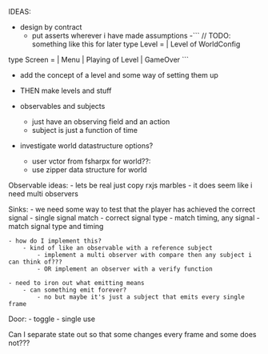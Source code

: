 ﻿IDEAS:
- design by contract
	- put asserts wherever i have made assumptions
-``` // TODO: something like this for later
type Level =
    | Level of WorldConfig

type Screen =
    | Menu
    | Playing of Level
    | GameOver ```
- add the concept of a level and some way of setting them up

- THEN make levels and stuff

- observables and subjects
	- just have an observing field and an action
	- subject is just a function of time

- investigate world datastructure options?
	- user vctor from fsharpx for world??:
	- use zipper data structure for world

Observable ideas:
	- lets be real just copy rxjs marbles
	- it does seem like i need multi observers

Sinks:
	- we need some way to test that the player has achieved the correct signal
		- single signal match
			- correct signal type
		- match timing, any signal
		- match signal type and timing

	- how do I implement this?
		- kind of like an observable with a reference subject
			- implement a multi observer with compare then any subject i can think of???
			- OR implement an observer with a verify function

	- need to iron out what emitting means
		- can something emit forever?
			- no but maybe it's just a subject that emits every single frame

Door:
	- toggle
	- single use


Can I separate state out so that some changes every frame and some does not???


